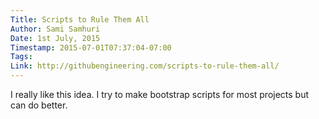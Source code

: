 ```yaml
---
Title: Scripts to Rule Them All
Author: Sami Samhuri
Date: 1st July, 2015
Timestamp: 2015-07-01T07:37:04-07:00
Tags: 
Link: http://githubengineering.com/scripts-to-rule-them-all/
---
```


I really like this idea. I try to make bootstrap scripts for most projects but can do better.
